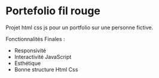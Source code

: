 # Portefolio fil rouge

Projet html css js pour un portfolio sur une personne fictive.

Fonctionnalités Finales :
- Responsivité
- Interactivité JavaScript
- Esthétique
- Bonne structure Html Css
